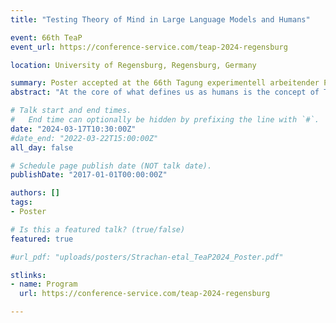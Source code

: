 ```yaml
---
title: "Testing Theory of Mind in Large Language Models and Humans"

event: 66th TeaP
event_url: https://conference-service.com/teap-2024-regensburg

location: University of Regensburg, Regensburg, Germany

summary: Poster accepted at the 66th Tagung experimentell arbeitender Psycholog:innen (TeaP; Conference of Experimental Psychologists), March 17-20 2024
abstract: "At the core of what defines us as humans is the concept of Theory of Mind; the ability to track other people’s mental states. The recent development of large language models (LLMs) such as ChatGPT has led to intense debate about the possibility that these models might have developed an artificial Theory of Mind. Here, we present results from a comprehensive battery of measurements spanning different Theory of Mind abilities, from understanding false beliefs, to interpreting indirect requests and recognizing irony and faux pas. We tested two families of LLMs (GPT and LLaMA2) repeatedly against these measures and compared their performance with those from a large sample of human participants.  Across the battery of Theory of Mind tests, we found that GPT-4 models performed at, or even sometimes above, human levels at identifying indirect requests, false beliefs, and misdirection, but struggled with detecting faux pas. Faux pas was also the only test where LLaMA2 outperformed humans. Follow-up manipulations of the belief likelihood revealed that LLaMA2’s superiority was illusory, possibly reflecting a bias towards attributing ignorance. In contrast, GPT’s poor performance originated from a hyper conservative approach towards committing to conclusions rather than from a genuine failure of inference. These findings not only demonstrate that LLMs exhibit behaviour that is consistent with the outputs of mentalistic inference in humans, but also highlight the importance of systematic testing to ensure a non-superficial comparison between human and artificial intelligences."

# Talk start and end times.
#   End time can optionally be hidden by prefixing the line with `#`.
date: "2024-03-17T10:30:00Z"
#date_end: "2022-03-22T15:00:00Z"
all_day: false

# Schedule page publish date (NOT talk date).
publishDate: "2017-01-01T00:00:00Z"

authors: []
tags: 
- Poster

# Is this a featured talk? (true/false)
featured: true

#url_pdf: "uploads/posters/Strachan-etal_TeaP2024_Poster.pdf"

stlinks:
- name: Program
  url: https://conference-service.com/teap-2024-regensburg

---
```

